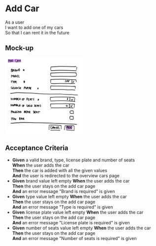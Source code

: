 # Add Car

As a user\
I want to add one of my cars\
So that I can rent it in the future

## Mock-up

<a href="./mockups/addcar.jpg">
    <img src="./mockups/addcar.jpg" width=250 height=250>
</a>

## Acceptance Criteria
* **Given** a valid brand, type, license plate and number of seats\
**When** the user adds the car\
**Then** the car is added with all the given values\
**And** the user is redirected to the overview cars page
* **Given** brand value left empty
**When** the user adds the car\
**Then** the user stays on the add car page\
**And** an error message "Brand is required" is given
* **Given** type value left empty
**When** the user adds the car\
**Then** the user stays on the add car page\
**And** an error message "Type is required" is given
* **Given** license plate value left empty
**When** the user adds the car\
**Then** the user stays on the add car page\
**And** an error message "License plate is required" is given
* **Given** number of seats value left empty
**When** the user adds the car\
**Then** the user stays on the add car page\
**And** an error message "Number of seats is required" is given